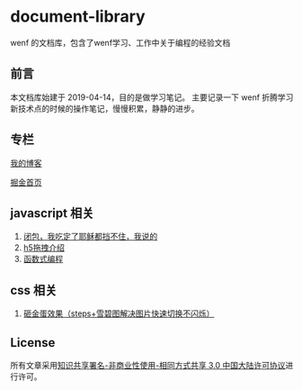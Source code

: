 # document-library
wenf 的文档库，包含了wenf学习、工作中关于编程的经验文档

## 前言

本文档库始建于 2019-04-14，目的是做学习笔记。
主要记录一下 wenf 折腾学习新技术点的时候的操作笔记，慢慢积累，静静的进步。

## 专栏
[我的博客](http://wenf.top "温富杰的博客")

[掘金首页](https://juejin.cn/user/2629687546229784 "掘金个人首页")

## javascript 相关
1. [闭包，我吃定了耶稣都挡不住，我说的](https://github.com/wenfujie/document-library/blob/master/articles/js%E7%9B%B8%E5%85%B3/%E9%97%AD%E5%8C%85%EF%BC%8C%E6%88%91%E5%90%83%E5%AE%9A%E4%BA%86%E8%80%B6%E7%A8%A3%E9%83%BD%E6%8C%A1%E4%B8%8D%E4%BD%8F%EF%BC%8C%E6%88%91%E8%AF%B4%E7%9A%84.md "没错，就是我说的")
1. [h5拖拽介绍](https://github.com/wenfujie/document-library/blob/master/articles/js%E7%9B%B8%E5%85%B3/h5%E6%8B%96%E6%8B%BD/drag-drop.md)
1. [函数式编程](https://github.com/wenfujie/document-library/blob/master/articles/js%E7%9B%B8%E5%85%B3/%E5%87%BD%E6%95%B0%E5%BC%8F%E7%BC%96%E7%A8%8B/%E5%87%BD%E6%95%B0%E5%BC%8F%E7%BC%96%E7%A8%8B.md)

## css 相关
1. [砸金蛋效果（steps+雪碧图解决图片快速切换不闪烁）](https://github.com/wenfujie/document-library/blob/master/articles/css%E7%9B%B8%E5%85%B3/animation%E5%8A%A8%E7%94%BB/%E7%A0%B8%E9%87%91%E8%9B%8B%E6%95%88%E6%9E%9C%EF%BC%88steps%2B%E9%9B%AA%E7%A2%A7%E5%9B%BE%E8%A7%A3%E5%86%B3%E5%9B%BE%E7%89%87%E5%BF%AB%E9%80%9F%E5%88%87%E6%8D%A2%E4%B8%8D%E9%97%AA%E7%83%81%EF%BC%89/index.html)

## License
所有文章采用[知识共享署名-非商业性使用-相同方式共享 3.0 中国大陆许可协议](http://creativecommons.org/licenses/by-nc-sa/3.0/cn/)进行许可。

